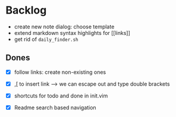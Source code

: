 # Backlog

- create new note dialog: choose template
- extend markdown syntax highlights for [[links]]
- get rid of `daily_finder.sh`

## Dones
- [x] follow links: create non-existing ones 
- [x] ,[ to insert link --> we can escape out and type double brackets
- [x] shortcuts for todo and done in init.vim
- [x] Readme search based navigation


